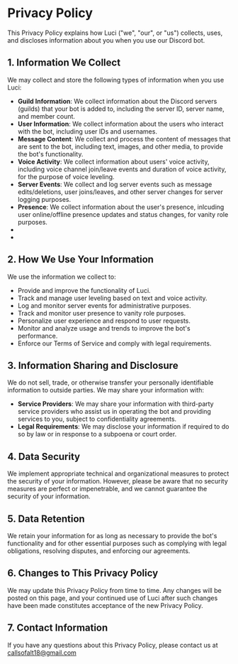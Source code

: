 # Privacy Policy

This Privacy Policy explains how Luci ("we", "our", or "us") collects, uses, and discloses information about you when you use our Discord bot.

## 1. Information We Collect 
We may collect and store the following types of information when you use Luci:
- **Guild Information**: We collect information about the Discord servers (guilds) that your bot is added to, including the server ID, server name, and member count.
- **User Information**: We collect information about the users who interact with the bot, including user IDs and usernames.
- **Message Content**: We collect and process the content of messages that are sent to the bot, including text, images, and other media, to provide the bot's functionality.
- **Voice Activity**: We collect information about users' voice activity, including voice channel join/leave events and duration of voice activity, for the purpose of voice leveling.
- **Server Events**: We collect and log server events such as message edits/deletions, user joins/leaves, and other server changes for server logging purposes.
- **Presence**: We collect information about the user's presence, inlcuding user online/offline presence updates and status changes, for vanity role purposes.
- 
- 
## 2. How We Use Your Information
We use the information we collect to:
- Provide and improve the functionality of Luci.
- Track and manage user leveling based on text and voice activity.
- Log and monitor server events for administrative purposes.
- Track and monitor user presence to vanity role purposes.
- Personalize user experience and respond to user requests.
- Monitor and analyze usage and trends to improve the bot's performance.
- Enforce our Terms of Service and comply with legal requirements.

## 3. Information Sharing and Disclosure
We do not sell, trade, or otherwise transfer your personally identifiable information to outside parties. We may share your information with:
- **Service Providers**: We may share your information with third-party service providers who assist us in operating the bot and providing services to you, subject to confidentiality agreements.
- **Legal Requirements**: We may disclose your information if required to do so by law or in response to a subpoena or court order.

## 4. Data Security
We implement appropriate technical and organizational measures to protect the security of your information. However, please be aware that no security measures are perfect or impenetrable, and we cannot guarantee the security of your information.

## 5. Data Retention
We retain your information for as long as necessary to provide the bot's functionality and for other essential purposes such as complying with legal obligations, resolving disputes, and enforcing our agreements.

## 6. Changes to This Privacy Policy
We may update this Privacy Policy from time to time. Any changes will be posted on this page, and your continued use of Luci after such changes have been made constitutes acceptance of the new Privacy Policy.

## 7. Contact Information
If you have any questions about this Privacy Policy, please contact us at callsofalt18@gmail.com

